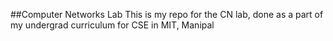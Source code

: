 ##Computer Networks Lab
This is my repo for the CN lab, done as a part of my undergrad curriculum for CSE in MIT, Manipal

